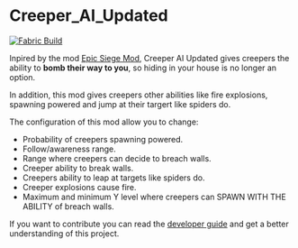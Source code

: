 # Creeper_AI_Updated

[![Fabric Build](https://github.com/SrGnis/Creeper_AI_Updated/actions/workflows/fabric_build.yml/badge.svg?branch=master)](https://github.com/SrGnis/Creeper_AI_Updated/actions/workflows/fabric_build.yml)

Inpired by the mod [Epic Siege Mod](https://www.curseforge.com/minecraft/mc-mods/epic-siege-mod), Creeper AI Updated gives creepers the ability to **bomb their way to you**, so hiding in your house is no longer an option.

In addition, this mod gives creepers other abilities like fire explosions, spawning powered and jump at their targert like spiders do.

The configuration of this mod allow you to change:
* Probability of creepers spawning powered.
* Follow/awareness range.
* Range where creepers can decide to breach walls.
* Creeper ability to break walls.
* Creepers ability to leap at targets like spiders do.
* Creeper explosions cause fire.
* Maximum and minimum Y level where creepers can SPAWN WITH THE ABILITY of breach walls.


If you want to contribute you can read the [developer guide](docs/index) and get a better understanding of this project.